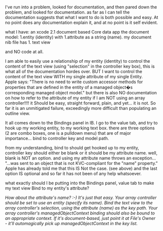 I've run into a problem, looked for documentation, and then pared down the problem, and looked for documentation. 
as far as I can tell the documentation suggests that what I want to do is both possible and easy.  At no point does any documentation explain it, and at no point is it self evident.

what I have:
an xcode 2.1 document based Core data app
the document model:
1.entity (identity) with 1.attribute as a string (name).
my document nib file  has  1. text view

and NO code at all.


I am able to easily use a relationship of my  entity (identity) to control the content of the text view (using "selection" in the controller key box),  this is what all of the documentation hordes over.
BUT 
I want to control the content of the text view WITH my single attribute of my single Entity.  
Apple says:
"There is no need to write custom accessor methods for properties that are defined in the entity of a managed object�s corresponding managed object model."
but there is also NO documentation on how to refer to the attribute of my entity if I am NOT using an array controller!!!!
it Should be easy, straight forward, plain, and yet... it is not.  So far it is an unmitigated failure, exceedingly more difficult than populating an outline view.

It all comes down to the Bindings panel in IB.  I go to the value tab, and try to hook up my working entity, to my working text box.
there are three options (2 are combo boxes, one is a pulldown menu) that are of major importance...
bind to
controller key
and model path.

from my understanding, bind to should get hooked up to my entity, controller key should either be blank or it should be my attribute name.
well, blank is NOT an option.  and using my attribute name throws an exception... "...was sent to an object that is not KVC-compliant for the "name" property."  Apple has already told me that this IS Not the case. (see above)  and the last option IS optional and so far it has not been of any help whatsoever.


what exactly should I be putting into the Bindings panel, value tab to make my text view Bind to my entity's attribute?


*How about the attribute's name? :-) It's just that easy. Your array controller should be set to use an entity (specify its name). Bind the text view to the array controller's selection, using the attribute (name) as the key path. Your array controller's managedObjectContext binding should also be bound to an appropriate context. If it's document-based, just point it at File's Owner - it'll automagically pick up managedObjectContext in the key list.*
